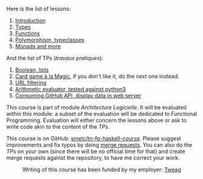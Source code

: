 <!-- This is the TOC for GitHub pages, i.e. the root of
     https://smelc.github.io/tn-fp-haskell-course/slides/ -->

Here is the list of lessons:

1. [Introduction](course-01.md)
1. [Types](course-02.md)
1. [Functions](course-03.md)
1. [Polymorphism, typeclasses](course-04.md)
1. [Monads and more](course-05.md)

And the list of TPs (_travaux pratiques_):

1. [Boolean, lists](https://github.com/smelc/tn-fp-haskell-course/blob/main/tps/TP1.hs)
1. [Card game à la Magic](https://github.com/smelc/tn-fp-haskell-course/blob/main/tps/TP2.hs), if you don't like it, do the next one instead.
1. [URL filtering](https://github.com/smelc/tn-fp-haskell-course/blob/main/tps/TP3.hs)
1. [Arithmetic evaluator, tested against python3](https://github.com/smelc/tn-fp-haskell-course/blob/main/tps/TP4.hs)
1. [Consuming GitHub API, display data in web server](https://github.com/smelc/tn-fp-haskell-course/blob/main/tps/TP5.hs)

This course is part of module _Architecture Logicielle_. It will be evaluated
within this module: a subset of the evaluation will be dedicated to Functional
Programming. Evaluation will either concern the lessons above or ask
to write code akin to the content of the _TPs_.

This course is on GitHub: [smelc/tn-fp-haskell-course](https://github.com/smelc/tn-fp-haskell-course).
Please suggest improvements and fix typos by doing [merge requests](https://docs.github.com/en/github/collaborating-with-pull-requests/proposing-changes-to-your-work-with-pull-requests/creating-a-pull-request).
You can also do the _TPs_ on your own (since there will be no official time for that)
and create merge requests against the repository, to have me correct your work.

<center>
Writing of this course has been funded by my employer: <a href="https://www.tweag.io/">Tweag</a>
</center>
